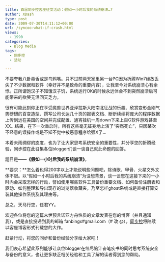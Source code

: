 ```yaml
---
title: 首届同步控客座征文活动：假如一小时后我的系统崩溃…?
author: XDash
type: post
date: 2009-07-30T14:11:12+00:00
url: /syncoo-what-if-crash.html
views:
  - 1990
categories:
  - Blog Media
tags:
  - 同步控
  - 活动

---
```

不要夸我八卦毒舌或是乌鸦嘴。只不过前两天家里另一台PC因为折腾Win7缘故丢失了不少数据和软件（幸好并不是致命的重要内容），让我至今对系统崩溃心有余悸。正所谓饱汉子不知饿汉子饥，系统运行OK的时候永远体会不到突然崩溃后可能带来的欲哭无泪回天乏力。

很有可能此刻你正在享受魔兽世界亚泽拉斯大陆南北征战的乐趣、欣赏变形金刚气势磅礴的百变造型、撰写公司长达几十页的报表文档、断断续续将庞大的程序数据上传到远在美国的空间并完成配置、通宵挂机一周down下来上百G软件游戏甚至XX…结果，在下一次重启时，所有这些毫无征兆地上演了“突然死亡”，只因某次不经意的误操作或是不知不觉中被恶意程序给强X了…

本着未雨绸缪的态度，也为了让大家思考系统安全的重要性，并分享您的折腾经验，同步控在此召集各位blogger们谈一谈自己就此命题的回答。

<!--more-->

题目是——**《假如一小时后我的系统崩溃》**。

**要求：**怎么着也得200字以上才能说明些问题吧，除诗歌、甲骨、火星文外文体不限。以“假如一小时后我的系统崩溃”为设想背景，谈一谈您在这接下来的一小时内会采取怎样的行动，譬如使用哪些软件工具备份重要文档、如何备份注册表和驱动、如何整理和导出现存的浏览器收藏夹，乃至怎样ghost系统或是直接打算安装其他操作系统及其理由等。

总之，天马行空，任君YY。

欢迎各位将您的这篇末世预言诺亚方舟性质的文章发表在您的博客（并且通知我），或是直接投递到我的邮箱 fanbingx#gmail.com（# 改 @）。<a href="http://www.syncoo.com/" target="_blank">同步控</a>将陆续以客座博客形式刊载您的大作。

赶紧行动，将您的同步和备份经验分享给大家吧！

我们衷心希望此系列能够让众位blogger在绞尽脑汁奋笔疾书的同时思考系统安全与备份的意义，也让更多缺乏相关经验和工具了解的读者得到您的帮助。